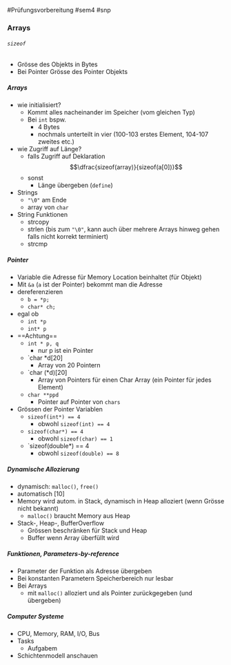 #Prüfungsvorbereitung 
#sem4 
#snp
### Arrays

###### `sizeof`
- Grösse des Objekts in Bytes
- Bei Pointer Grösse des Pointer Objekts

##### Arrays
- wie initialisiert?
	- Kommt alles nacheinander im Speicher (vom gleichen Typ)
	- Bei `int` bspw.
		- 4 Bytes
		- nochmals unterteilt in vier (100-103 erstes Element, 104-107 zweites etc.)
- wie Zugriff auf Länge?
	- falls Zugriff auf Deklaration$$\dfrac{sizeof(array)}{sizeof(a[0])}$$
	- sonst
		- Länge übergeben (`define`)
- Strings
	- `"\0"` am Ende
	- array von `char`
- String Funktionen
	- strcopy
	- strlen (bis zum `"\0"`, kann auch über mehrere Arrays hinweg gehen falls nicht korrekt terminiert)
	- strcmp

##### Pointer
- Variable die Adresse für Memory Location beinhaltet (für Objekt)
- Mit `&a` (`a` ist der Pointer) bekommt man die Adresse
- dereferenzieren
	- `b = *p;`
	- `char* ch;`
- egal ob
	- `int *p`
	- `int* p`
- ==Achtung==
	- `int * p, q`
		- nur p ist ein Pointer
	- `char *d[20]
		- Array von 20 Pointern
	- `char (*d)[20]
		- Array von Pointers für einen Char Array (ein Pointer für jedes Element)
	- `char **ppd`
		- Pointer auf Pointer von `chars`
- Grössen der Pointer Variablen
	- `sizeof(int*) == 4`
		- obwohl `sizeof(int) == 4`
	- `sizeof(char*) == 4`
		- obwohl `sizeof(char) == 1`
	- `sizeof(double*) == 4
		- obwohl `sizeof(double) == 8`

##### Dynamische Allozierung
- dynamisch: `malloc()`, `free()`
- automatisch [10]
- Memory wird autom. in Stack, dynamisch in Heap alloziert (wenn Grösse nicht bekannt)
	- `malloc()` braucht Memory aus Heap
- Stack-, Heap-, BufferOverflow
	- Grössen beschränken für Stack und Heap
	- Buffer wenn Array überfüllt wird

##### Funktionen, Parameters-by-reference
- Parameter der Funktion als Adresse übergeben
- Bei konstanten Parametern Speicherbereich nur lesbar
- Bei Arrays
	- mit `malloc()` alloziert und als Pointer zurückgegeben (und übergeben)

##### Computer Systeme
- CPU, Memory, RAM, I/O, Bus
- Tasks
	- Aufgabem
- Schichtenmodell anschauen

